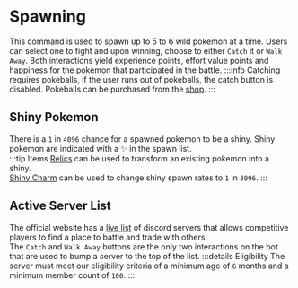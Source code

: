 # Spawning

This command is used to spawn up to 5 to 6 wild pokemon at a time. Users can select one to fight and upon winning, choose to either `Catch` it or `Walk Away`. Both interactions yield experience points, effort value points and happiness for the pokemon that participated in the battle.
:::info
Catching requires pokeballs, if the user runs out of pokeballs, the catch button is disabled. Pokeballs can be purchased from the [shop](/commands/shop.html).
:::

## Shiny Pokemon

There is a `1` in `4096` chance for a spawned pokemon to be a shiny. Shiny pokemon are indicated with a ✨ in the spawn list.<br>
:::tip Items
[Relics](https://pokecord.org/relics) can be used to transform an existing pokemon into a shiny.<br>
[Shiny Charm](https://bulbapedia.bulbagarden.net/wiki/Shiny_Charm) can be used to change shiny spawn rates to `1` in `3096`.
:::

## Active Server List

The official website has a [live list](https://pokecord.org/active) of discord servers that allows competitive players to find a place to battle and trade with others.<br>
The `Catch` and `Walk Away` buttons are the only two interactions on the bot that are used to bump a server to the top of the list.
:::details Eligibility
The server must meet our eligibility criteria of a minimum age of `6` months and a minimum member count of `100`.
:::